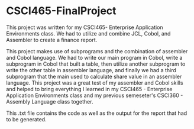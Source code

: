 # CSCI465-FinalProject
This project was written for my CSCI465- Enterprise Application Environments class. We had to utilize and combine JCL, Cobol, and Assembler to create a finance report.

This project makes use of subprograms and the combination of assembler and Cobol language. We had to write our main program in Cobol, write a subprogram in Cobol that built a table,
then utilize another subprogram to write the other table in assembler language, and finally we had a third subprogram that the main used to calculate share value in an assembler language.
This project was a great test of my assembler and Cobol skills and helped to bring everything I learned in my CSCI465 - Enterprise Application Environments class and my previous semeseter's
CSCI360 - Assembly Language class together.

This .txt file contains the code as well as the output for the report that had to be generated.
